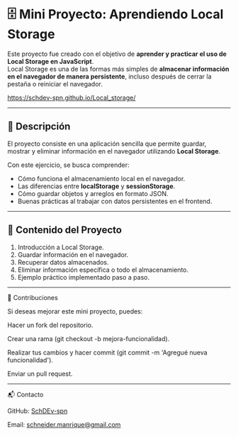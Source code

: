 # 🗄️ Mini Proyecto: Aprendiendo Local Storage

Este proyecto fue creado con el objetivo de **aprender y practicar el uso de Local Storage en JavaScript**.  
Local Storage es una de las formas más simples de **almacenar información en el navegador de manera persistente**, incluso después de cerrar la pestaña o reiniciar el navegador.

https://schdev-spn.github.io/Local_storage/

---

## 🚀 Descripción
El proyecto consiste en una aplicación sencilla que permite guardar, mostrar y eliminar información en el navegador utilizando **Local Storage**.  

Con este ejercicio, se busca comprender:
- Cómo funciona el almacenamiento local en el navegador.
- Las diferencias entre **localStorage** y **sessionStorage**.
- Cómo guardar objetos y arreglos en formato JSON.
- Buenas prácticas al trabajar con datos persistentes en el frontend.

---

## 📂 Contenido del Proyecto
1. Introducción a Local Storage.
2. Guardar información en el navegador.
3. Recuperar datos almacenados.
4. Eliminar información específica o todo el almacenamiento.
5. Ejemplo práctico implementado paso a paso.

---


🤝 Contribuciones

Si deseas mejorar este mini proyecto, puedes:

Hacer un fork del repositorio.

Crear una rama (git checkout -b mejora-funcionalidad).

Realizar tus cambios y hacer commit (git commit -m 'Agregué nueva funcionalidad').

Enviar un pull request.

---

📬 Contacto

GitHub: [SchDEv-spn](https://github.com/SchDEv-spn)

Email: schneider.manrique@gmail.com
